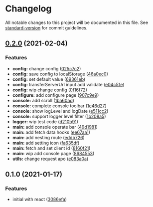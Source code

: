 # Changelog

All notable changes to this project will be documented in this file. See [standard-version](https://github.com/conventional-changelog/standard-version) for commit guidelines.

## [0.2.0](https://github.com/remote-web-dev-tools/devtools-app/compare/v0.1.0...v0.2.0) (2021-02-04)

### Features

- **config:** change config ([025c7c2](https://github.com/remote-web-dev-tools/devtools-app/commit/025c7c290c4dd82a6f6ff31080323e16b03d3a8b))
- **config:** save config to localStorage ([46a0ec0](https://github.com/remote-web-dev-tools/devtools-app/commit/46a0ec0dd30d4ae66e277ceda132f2e5524a1b2a))
- **config:** set default value ([69361eb](https://github.com/remote-web-dev-tools/devtools-app/commit/69361eb609add90f93301f4a238fc27437cf0fd1))
- **config:** transferServerUrl input add validate ([e04c51e](https://github.com/remote-web-dev-tools/devtools-app/commit/e04c51efc0ccb72e37df0e5a7a0809e498a8e052))
- **config:** wip change config ([0f16f72](https://github.com/remote-web-dev-tools/devtools-app/commit/0f16f72bcb7bada07bca9bd5989d02b3c45d63e1))
- **configure:** add configure page ([907c9e9](https://github.com/remote-web-dev-tools/devtools-app/commit/907c9e92f778abb11aa1cf5ccd24f2f38f3d2070))
- **console:** add scroll ([1ba60ad](https://github.com/remote-web-dev-tools/devtools-app/commit/1ba60adaf4ecc320d60c059f3ea9a5aa0bd91143))
- **console:** complete console toolbar ([1e46d27](https://github.com/remote-web-dev-tools/devtools-app/commit/1e46d274c5278b0a0b206b5b5a889d504ca138c5))
- **console:** show logLevel and logDate ([e511cc2](https://github.com/remote-web-dev-tools/devtools-app/commit/e511cc2ad4838763b7691a3c0c6c3fb877f47ff6))
- **console:** support logger level filter ([1b208a5](https://github.com/remote-web-dev-tools/devtools-app/commit/1b208a540c4e685ae2391174663d82d37a55bf41))
- **logger:** wip test code ([d210b91](https://github.com/remote-web-dev-tools/devtools-app/commit/d210b91c717239975acbd89d5f7c4c8d745ac617))
- **main:** add console operate bar ([49d1981](https://github.com/remote-web-dev-tools/devtools-app/commit/49d19813aa1c4bfc12dc4b00209b1d762943c90b))
- **main:** add fetch data hooks ([ee67aa1](https://github.com/remote-web-dev-tools/devtools-app/commit/ee67aa1f5a008754a897f9f2e87d572f649c870e))
- **main:** add nesting route ([eddb726](https://github.com/remote-web-dev-tools/devtools-app/commit/eddb726f506723fb70b92f80d058b90f0a7c6b57))
- **main:** add setting icon ([fa635df](https://github.com/remote-web-dev-tools/devtools-app/commit/fa635df411e0dd9af4b129833ad37ecd6bf4657e))
- **main:** fetch and set client id ([8160f21](https://github.com/remote-web-dev-tools/devtools-app/commit/8160f21c5389ee3da7b677b550438dd82c3d1327))
- **main:** wip add console page ([8684553](https://github.com/remote-web-dev-tools/devtools-app/commit/86845531185be300d5b8307adef20bd37adba3ad))
- **utils:** change request apo ([e083a0a](https://github.com/remote-web-dev-tools/devtools-app/commit/e083a0a0a0f9dfbbb51a004bef345b50a7fd7c57))

## 0.1.0 (2021-01-17)

### Features

- initial with react ([3086efa](https://github.com/remote-web-dev-tools/devtools-app/commit/3086efa979ce6b9b914c6648c8ef4a8d288dbe71))
